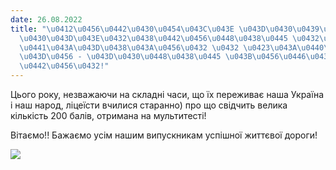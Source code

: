```yaml
---
date: 26.08.2022
title: "\u0412\u0456\u0442\u0430\u0454\u043C\u043E \u043D\u0430\u0439\u0442\u0430\u043B\
  \u0430\u043D\u043E\u0432\u0438\u0442\u0456\u0448\u0438\u0445 \u0432\u0438\u043F\u0443\
  \u0441\u043A\u043D\u0438\u043A\u0456\u0432 \u0432 \u0423\u043A\u0440\u0430\u0457\
  \u043D\u0456 - \u043D\u0430\u0448\u0438\u0445 \u043B\u0456\u0446\u0435\u0457\u0441\
  \u0442\u0456\u0432!"
---
```

Цього року, незважаючи на складні часи, що їх переживає наша Україна і наш народ, ліцеїсти вчилися старанно) про що свідчить велика кількість 200 балів, отримана на мультитесті!

Вітаємо!! Бажаємо усім нашим випускникам успішної життєвої дороги!

![](/files/вітаємо-найталановит-200б.png)